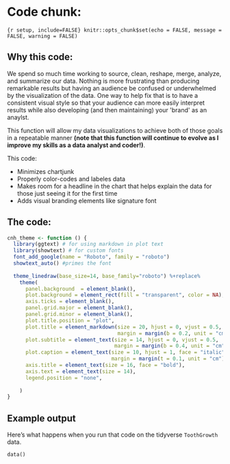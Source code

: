 Code chunk:
================

`{r setup, include=FALSE} knitr::opts_chunk$set(echo = FALSE, message = FALSE, warning = FALSE)`

## Why this code:
We spend so much time working to source, clean, reshape, merge, analyze, and summarize our data. Nothing is more frustrating than producing remarkable results but having an audience be confused or underwhelmed by the visualization of the data. One way to help fix that is to have a consistent visual style so that your audience can more easily interpret results while also developing (and then maintaining) your 'brand' as an anaylst. 

This function will allow my data visualizations to achieve both of those goals in a repeatable manner **(note that this function will continue to evolve as I improve my skills as a data analyst and coder!)**.

This code:
- Minimizes chartjunk
- Properly color-codes and labeles data
- Makes room for a headline in the chart that helps explain the data for those just seeing it for the first time
- Adds visual branding elements like signature font

## The code:

``` r
cnh_theme <- function () { 
  library(ggtext) # for using markdown in plot text
  library(showtext) # for custom fonts
  font_add_google(name = "Roboto", family = "roboto")
  showtext_auto() #primes the font
 
  theme_linedraw(base_size=14, base_family="roboto") %+replace% 
    theme(
      panel.background  = element_blank(),
      plot.background = element_rect(fill = "transparent", color = NA), 
      axis.ticks = element_blank(),
      panel.grid.major = element_blank(),
      panel.grid.minor = element_blank(),
      plot.title.position = "plot",
      plot.title = element_markdown(size = 20, hjust = 0, vjust = 0.5, 
                                    margin = margin(b = 0.2, unit = "cm")),
      plot.subtitle = element_text(size = 14, hjust = 0, vjust = 0.5, 
                                   margin = margin(b = 0.4, unit = "cm")),
      plot.caption = element_text(size = 10, hjust = 1, face = "italic", 
                                  margin = margin(t = 0.1, unit = "cm")),
      axis.title = element_text(size = 16, face = "bold"),
      axis.text = element_text(size = 14),
      legend.position = "none",
      
    )
}
```

## Example output

Here’s what happens when you run that code on the tidyverse `ToothGrowth` data.

```{r exout}
data()

```

